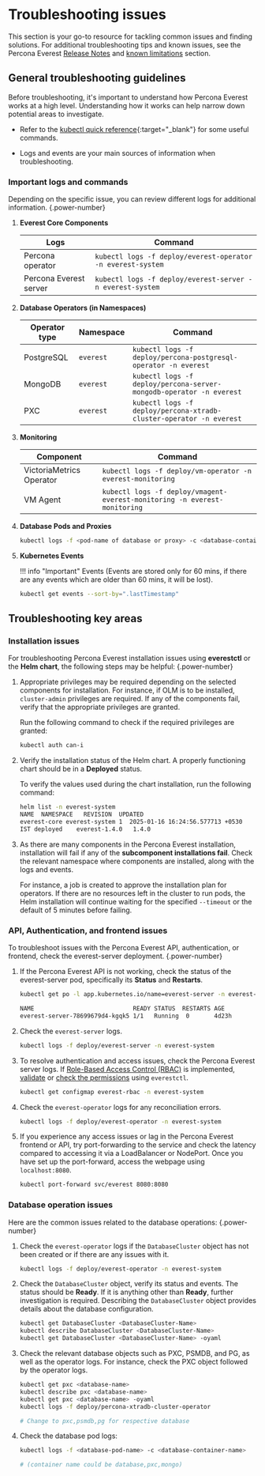 # Troubleshooting issues

This section is your go-to resource for tackling common issues and finding solutions. For additional troubleshooting tips and known issues, see the Percona Everest [Release Notes](../release-notes/release_notes_index.md) and [known limitations](../reference/known_limitations.md) section.


## General troubleshooting guidelines

Before troubleshooting, it's important to understand how Percona Everest works at a high level. Understanding how it works can help narrow down potential areas to investigate.

- Refer to the [kubectl quick reference](https://kubernetes.io/docs/reference/kubectl/quick-reference/){:target="_blank"} for some useful commands.

- Logs and events are your main sources of information when troubleshooting.



### Important logs and commands

Depending on the specific issue, you can review different logs for additional information.
{.power-number}

1. **Everest Core Components**

    | Logs        | Command                                                     |
    | ---------------- | ----------------------------------------------------------- |
    | Percona operator| `kubectl logs -f deploy/everest-operator -n everest-system` |
    | Percona Everest server | `kubectl logs -f deploy/everest-server -n everest-system`   |

2. **Database Operators (in Namespaces)**

    | Operator type | Namespace | Command                                                             |
    | ------------- | --------- | ------------------------------------------------------------------- |
    | PostgreSQL    | `everest` | `kubectl logs -f deploy/percona-postgresql-operator -n everest`     |
    | MongoDB       | `everest` | `kubectl logs -f deploy/percona-server-mongodb-operator -n everest` |
    | PXC           | `everest` | `kubectl logs -f deploy/percona-xtradb-cluster-operator -n everest` |

3. **Monitoring**

    | Component                | Command                                                                   |
    | ------------------------ | ------------------------------------------------------------------------- |
    | VictoriaMetrics Operator | `kubectl logs -f deploy/vm-operator -n everest-monitoring`                |
    | VM Agent                 | `kubectl logs -f deploy/vmagent-everest-monitoring -n everest-monitoring` |


4. **Database Pods and Proxies**

    ```sh
    kubectl logs -f <pod-name of database or proxy> -c <database-container>
    ```

5. **Kubernetes Events**

    !!! info "Important"
        Events (Events are stored only for 60 mins, if there are any events which are older than 60 mins, it will be lost).

    ```sh
    kubectl get events --sort-by=".lastTimestamp"
    ```

## Troubleshooting key areas

### Installation issues

For troubleshooting Percona Everest installation issues using **everestctl** or the **Helm chart**, the following steps may be helpful:
{.power-number}

1. Appropriate privileges may be required depending on the selected components for installation. For instance, if OLM is to be installed, `cluster-admin` privileges are required. If any of the components fail, verify that the appropriate privileges are granted.

    Run the following command to check if the required privileges are granted:

    ```sh
    kubectl auth can-i
    ```

2. Verify the installation status of the Helm chart. A properly functioning chart should be in a **Deployed** status. 

    To verify the values used during the chart installation, run the following command:

    ```sh
    helm list -n everest-system
    NAME  NAMESPACE   REVISION  UPDATED                             	STATUS  	CHART        	APP VERSION
    everest-core everest-system	1  2025-01-16 16:24:56.577713 +0530 
    IST	deployed	everest-1.4.0	1.4.0
    ```

3. As there are many components in the Percona Everest installation, installation will fail if any of the **subcomponent installations fail**. Check the relevant namespace where components are installed, along with the logs and events.

    For instance, a job is created to approve the installation plan for operators. If there are no resources left in the cluster to run pods, the Helm installation will continue waiting for the specified ``--timeout`` or the default of 5 minutes before failing.

### API, Authentication, and frontend issues

To troubleshoot issues with the Percona Everest API, authentication, or frontend, check the everest-server deployment. 
{.power-number}

1. If the Percona Everest API is not working, check the status of the everest-server pod, specifically its **Status** and **Restarts**.

    ```sh
    kubectl get po -l app.kubernetes.io/name=everest-server -n everest-system

    NAME                            READY STATUS  RESTARTS AGE
    everest-server-78699679d4-kgqk5 1/1   Running  0       4d23h
    ```

2. Check the `everest-server` logs. 

    ```sh
    kubectl logs -f deploy/everest-server -n everest-system
    ```

3. To resolve authentication and access issues, check the Percona Everest server logs. If [Role-Based Access Control (RBAC)](../administer/rbac.md) is implemented, [validate](../administer/administer/rbac.md#validate-your-rbac-policy) or [check the permissions](../administer/rbac.md#test-your-rbac-policy) using `everestctl`.

    ```sh
    kubectl get configmap everest-rbac -n everest-system
    ```

4. Check the `everest-operator` logs for any reconciliation errors.

    ```sh
    kubectl logs -f deploy/everest-operator -n everest-system
    ```

5. If you experience any access issues or lag in the Percona Everest frontend or API, try port-forwarding to the service and check the latency compared to accessing it via a LoadBalancer or NodePort. Once you have set up the port-forward, access the webpage using `localhost:8080`.


    ```sh
    kubectl port-forward svc/everest 8080:8080
    ```

### Database operation issues

Here are the common issues related to the database operations:
{.power-number}

1. Check the `everest-operator` logs if the `DatabaseCluster` object has not been created or if there are any issues with it. 

    ```sh
    kubectl logs -f deploy/everest-operator -n everest-system
    ```

2. Check the `DatabaseCluster` object, verify its status and events. The status should be **Ready**. If it is anything other than **Ready**, further investigation is required. Describing the `DatabaseCluster` object provides details about the database configuration.

    ```sh
    kubectl get DatabaseCluster <DatabaseCluster-Name>
    kubectl describe DatabaseCluster <DatabaseCluster-Name>
    kubectl get DatabaseCluster <DatabaseCluster-Name> -oyaml
    ```


3. Check the relevant database objects such as PXC, PSMDB, and PG, as well as the operator logs. For instance, check the PXC object followed by the operator logs.

    ```sh
    kubectl get pxc <database-name>
    kubectl describe pxc <database-name>
    kubectl get pxc <database-name> -oyaml 
    kubectl logs -f deploy/percona-xtradb-cluster-operator
    
    # Change to pxc,psmdb,pg for respective database
    ```

4. Check the database pod logs:

    ```sh
    kubectl logs -f <database-pod-name> -c <database-container-name>  
    
    # (container name could be database,pxc,mongo)
    ```






























